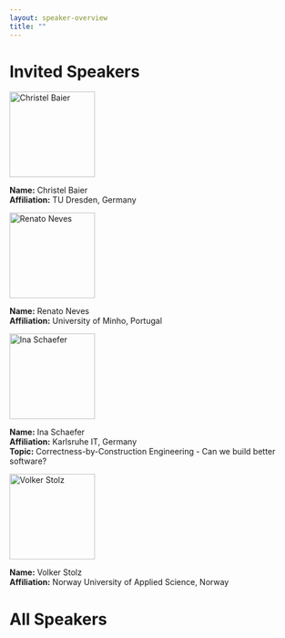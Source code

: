 ```yaml
---
layout: speaker-overview
title: ""
---
```


# Invited Speakers

<div class="container">
<div class="row justify-content-start p-3">
    <div class="col-sm-2">
        <a href="/2022/speakers/christelbaier/">
            <div class="speakers-hover"></div>
            <img src="/2022/assets/img/people/small-christelbaier.jpg" alt="Christel Baier" title="Christel Baier" width="150"/>
        </a>
    </div>
    <div class="col-sm-10">
        <p><b>Name:</b> Christel Baier <br/>
        <b>Affiliation:</b> TU Dresden, Germany <br/>
        <!-- <b>Homepage:</b> <a href="https://wwwtcs.inf.tu-dresden.de/~baier/">https://wwwtcs.inf.tu-dresden.de/~baier/</a> -->
        </p>
        <!-- <p><b>Topic:</b> Low power Machine Learning Techniques for Edge-AI </p> -->
    </div>
</div>
<div class="row justify-content-start p-3">
    <div class="col-sm-2">
        <a href="/2022/speakers/renatoneves/">
            <div class="speakers-hover"></div>
            <img src="/2022/assets/img/people/small-renatoneves.jpg" alt="Renato Neves" title="Renato Neves" width="150"/>
        </a>
    </div>
    <div class="col-sm-10">
        <p><b>Name:</b> Renato Neves <br/>
        <b>Affiliation:</b> University of Minho, Portugal <br/>
        <!-- <b>Homepage:</b> <a href="https://alfa.di.uminho.pt/~nevrenato/">https://alfa.di.uminho.pt/~nevrenato/</a> -->
        </p>
        <!-- <p><b>Topic:</b> Low power Machine Learning Techniques for Edge-AI </p> -->
    </div>
</div>
<div class="row justify-content-start p-3">
    <div class="col-sm-2">
        <a href="/2022/speakers/inaschaefer/">
            <div class="speakers-hover"></div>
            <img src="/2022/assets/img/people/small-inaschaefer.jpg" alt="Ina Schaefer" title="Ina Schaefer" width="150"/>
        </a>
    </div>
    <div class="col-sm-10">
        <p><b>Name:</b> Ina Schaefer <br/>
        <b>Affiliation:</b> Karlsruhe IT, Germany <br/>
        <!-- <b>Homepage:</b> <a href="https://tva.kastel.kit.edu/team_77.php">https://tva.kastel.kit.edu/team_77.php</a> <br/> -->
        <b>Topic:</b> Correctness-by-Construction Engineering - Can we build better software? </p>
    </div>
</div>
<div class="row justify-content-start p-3">
    <div class="col-sm-2">
        <a href="/2022/speakers/volkerstolz/">
            <div class="speakers-hover"></div>
            <img src="/2022/assets/img/people/small-volkerstolz.jpg" alt="Volker Stolz" title="Volker Stolz" width="150"/>
        </a>
    </div>
    <div class="col-sm-10">
        <p><b>Name:</b> Volker Stolz <br/>
        <b>Affiliation:</b> Norway University of Applied Science, Norway <br/>
        <!-- <b>Homepage:</b> <a href="https://ict.hvl.no/people/volker-stolz/">https://ict.hvl.no/people/volker-stolz/</a> -->
        </p>
        <!-- <p><b>Topic:</b> Low power Machine Learning Techniques for Edge-AI </p> -->
    </div>
</div>
</div>

# All Speakers
